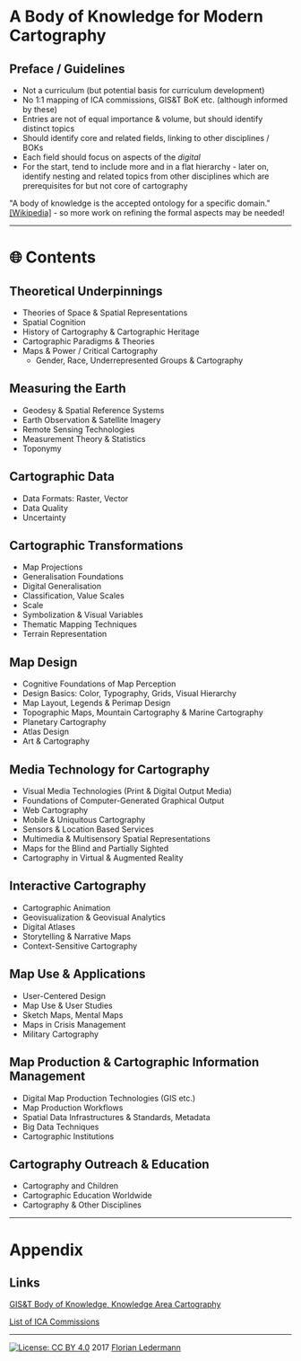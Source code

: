 # A Body of Knowledge for Modern Cartography


## Preface / Guidelines

- Not a curriculum (but potential basis for curriculum development)
- No 1:1 mapping of ICA commissions, GIS&T BoK etc. (although informed by these)
- Entries are not of equal importance & volume, but should identify distinct topics
- Should identify core and related fields, linking to other disciplines / BOKs
- Each field should focus on aspects of the *digital*
- For the start, tend to include more and in a flat hierarchy - later on, identify nesting and related topics from other disciplines which are prerequisites for but not core of cartography

"A body of knowledge is the accepted ontology for a specific domain." [[Wikipedia]](https://en.wikipedia.org/wiki/Body_of_knowledge) - so more work on refining the formal aspects may be needed!

----

# :globe_with_meridians: Contents


## Theoretical Underpinnings

- Theories of Space & Spatial Representations
- Spatial Cognition
- History of Cartography & Cartographic Heritage
- Cartographic Paradigms & Theories
- Maps & Power / Critical Cartography
  - Gender, Race, Underrepresented Groups & Cartography


## Measuring the Earth

- Geodesy & Spatial Reference Systems
- Earth Observation & Satellite Imagery
- Remote Sensing Technologies
- Measurement Theory & Statistics
- Toponymy


## Cartographic Data

- Data Formats: Raster, Vector
- Data Quality
- Uncertainty


## Cartographic Transformations

- Map Projections
- Generalisation Foundations
- Digital Generalisation
- Classification, Value Scales
- Scale
- Symbolization & Visual Variables
- Thematic Mapping Techniques
- Terrain Representation


## Map Design

- Cognitive Foundations of Map Perception
- Design Basics: Color, Typography, Grids, Visual Hierarchy
- Map Layout, Legends & Perimap Design
- Topographic Maps, Mountain Cartography & Marine Cartography
- Planetary Cartography
- Atlas Design
- Art & Cartography


## Media Technology for Cartography

- Visual Media Technologies (Print & Digital Output Media)
- Foundations of Computer-Generated Graphical Output
- Web Cartography
- Mobile & Uniquitous Cartography
- Sensors & Location Based Services
- Multimedia & Multisensory Spatial Representations
- Maps for the Blind and Partially Sighted
- Cartography in Virtual & Augmented Reality


## Interactive Cartography

- Cartographic Animation
- Geovisualization & Geovisual Analytics
- Digital Atlases
- Storytelling & Narrative Maps
- Context-Sensitive Cartography


## Map Use & Applications

- User-Centered Design
- Map Use & User Studies
- Sketch Maps, Mental Maps
- Maps in Crisis Management
- Military Cartography


## Map Production & Cartographic Information Management

- Digital Map Production Technologies (GIS etc.)
- Map Production Workflows
- Spatial Data Infrastructures & Standards, Metadata
- Big Data Techniques
- Cartographic Institutions


## Cartography Outreach & Education

- Cartography and Children
- Cartographic Education Worldwide
- Cartography & Other Disciplines

----

# Appendix

## Links

[GIS&T Body of Knowledge, Knowledge Area Cartography](http://gistbok.ucgis.org/all-topics?term_node_tid_depth=97)

[List of ICA Commissions](http://icaci.org/commissions/)

<!---
## Contributors

Name | Email | Twitter | Institution
---  |---    |---      |---
Florian Ledermann | florian.ledermann@tuwien.ac.at | [@floledermann](http://twitter.com/floledermann) | [TU Wien FB Kartographie](http://cartography.tuwien.ac.at/)

--->

----

[![License: CC BY 4.0](https://licensebuttons.net/l/by/4.0/80x15.png)](https://creativecommons.org/licenses/by/4.0/) 2017 [Florian Ledermann](http://twitter.com/floledermann)
<!--- & [Contributors](#contributors) --->
